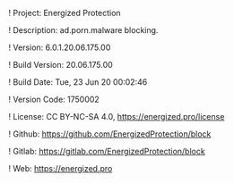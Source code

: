 ! Project: Energized Protection

! Description: ad.porn.malware blocking.

! Version: 6.0.1.20.06.175.00

! Build Version: 20.06.175.00

! Build Date: Tue, 23 Jun 20 00:02:46

! Version Code: 1750002

! License: CC BY-NC-SA 4.0, https://energized.pro/license

! Github: https://github.com/EnergizedProtection/block

! Gitlab: https://gitlab.com/EnergizedProtection/block


! Web: https://energized.pro
